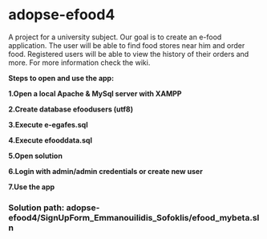 # adopse-efood4

A project for a university subject. Our goal is to create an e-food application. The user will be able to find food stores near him and order food. Registered users will be able to view the history of their orders and more. For more information check the wiki.

**Steps to open and use the app:**

   **1.Open a local Apache & MySql server with XAMPP**
   
   **2.Create database efoodusers (utf8)**
                              
   **3.Execute e-egafes.sql**
                              
   **4.Execute efooddata.sql**
                              
   **5.Open solution**
                              
   **6.Login with admin/admin credentials or create new user**
                              
   **7.Use the app**

### Solution path: adopse-efood4/SignUpForm_Emmanouilidis_Sofoklis/efood_mybeta.sln
